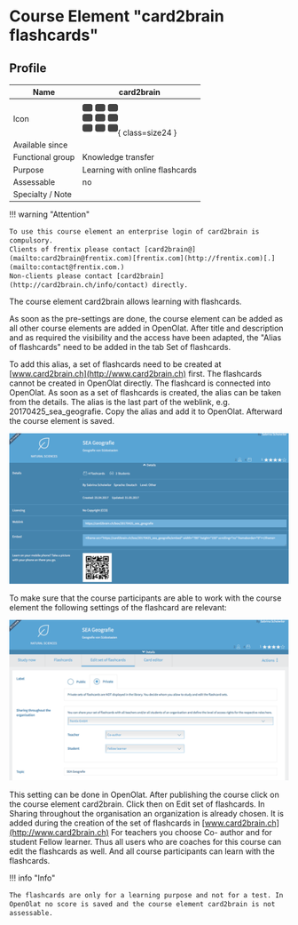 # Course Element "card2brain flashcards"


## Profile

Name | card2brain
---------|----------
Icon | ![Task Icon](assets/card2brain_434343_64.png){ class=size24 }
Available since | 
Functional group | Knowledge transfer
Purpose | Learning with online flashcards
Assessable | no
Specialty / Note | 



!!! warning "Attention"

    To use this course element an enterprise login of card2brain is compulsory.
    Clients of frentix please contact [card2brain@](mailto:card2brain@frentix.com)[frentix.com](http://frentix.com)[.](mailto:contact@frentix.com.)
    Non-clients please contact [card2brain](http://card2brain.ch/info/contact) directly.

The course element card2brain allows learning with flashcards.

As soon as the pre-settings are done, the course element can be added as all
other course elements are added in OpenOlat. After title and description and
as required the visibility and the access have been adapted, the "Alias of
flashcards" need to be added in the tab Set of flashcards.

To add this alias, a set of flashcards need to be created at
[www.card2brain.ch](http://www.card2brain.ch) first. The flashcards cannot be
created in OpenOlat directly. The flashcard is connected into OpenOlat. As
soon as a set of flashcards is created, the alias can be taken from the
details. The alias is the last part of the weblink, e.g.
20170425_sea_geografie. Copy the alias and add it to OpenOlat. Afterward the
course element is saved.

![card2brain course element](assets/card2brain_details_EN.png)

  

To make sure that the course participants are able to work with the course
element the following settings of the flashcard are relevant:

![card2brain course element settings](assets/card2brain_settings_EN.png)

This setting can be done in OpenOlat. After publishing the course click on the
course element card2brain. Click then on Edit set of flashcards. In Sharing
throughout the organisation an organization is already chosen. It is added
during the creation of the set of flashcards in
[www.card2brain.ch](http://www.card2brain.ch) For teachers you choose Co-
author and for student Fellow learner. Thus all users who are coaches for this
course can edit the flashcards as well. And all course participants can learn
with the flashcards.

!!! info "Info"

    The flashcards are only for a learning purpose and not for a test. In OpenOlat no score is saved and the course element card2brain is not assessable.

  

